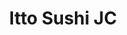 ---
layout: place
title: Itto Sushi JC
permalink: /new-jersey/jersey-city/itto-sushi-jc.html
stateAbbr: NJ
stateName: New Jersey
cityName: Jersey City
seo:
  type: restaurant
  links: https://www.instagram.com/ittosushijc/
place_id: ChIJwbV12epRwokR6hEFDfolaU8
photos:
  - name: >-
      places/ChIJwbV12epRwokR6hEFDfolaU8/photos/AeeoHcJKjPcO0R28OFWSYj9LmykmPQNC4gHLRw54u4WY_IBRr4RVTwRADBeLgtp3y0nNNugoKKlwm8ldpkiqY4VWL02LOMnNDTNPksqKCq-xydYvNrAbG7LiyVmx-QJqwzvGWLdGHeI67jbgxr30Atz4H6c53YH9BR6tpqo7tBR5TpNqYGyraTW0nlAn7AbAHgUU6o5BSPtrK1O-rpFRmPh4fIKtZ3iex7JbbkwppecW3w5gRMYRiSeSyfDYldsbHsQCNRB7n0GzxqJq9lzXEMIDxCsxlCy6c9dfD8XTmsFakd9vYA
    widthPx: 1280
    heightPx: 960
    authorAttributions:
      - displayName: Itto Sushi JC
        uri: https://maps.google.com/maps/contrib/109874456553123973515
        photoUri: >-
          https://lh3.googleusercontent.com/a-/ALV-UjVstdqqNVdJJGa5DpaIkyEpcMnoBaS_lZlimd4-lEtPQSL-aiE=s100-p-k-no-mo
    flagContentUri: >-
      https://www.google.com/local/imagery/report/?cb_client=maps_api_places.places_api&image_key=!1e10!2sAF1QipNdmsb3tavqAkWvvH_y1fpQ57OlR188xTTsmqUI&hl=en-US
    googleMapsUri: >-
      https://www.google.com/maps/place//data=!3m4!1e2!3m2!1sAF1QipNdmsb3tavqAkWvvH_y1fpQ57OlR188xTTsmqUI!2e10!4m2!3m1!1s0x89c251ead975b5c1:0x4f6925fa0d0511ea
  - name: >-
      places/ChIJwbV12epRwokR6hEFDfolaU8/photos/AeeoHcKRg_KemjcFsuNynh3qWnIEQ7aYej1Bw54k1-8Vg5783Q-LkqJlTe5oqsHADyI7TauzC9svflMQzSlvDHIgJ9BID3SGcibg5XyUR8mF9_h5x4nNdpIoaHDvQQi_LTOV5Zkf0ghqx9Nqu6Idb3VM4S44zFln3qMRj64j4FVzlT4By-J-mWs0zolO8FcVxoZ0gJ74rGRN8QgnYdU8dkAAj-Ea5berSWePEMVaKKHYrTq3l4Cmt1kBmk0MW-ncizApujWWZkW1TwSKQCp_1v5ip6Am6MtMT_kdMrKRe2c7ms33Qw
    widthPx: 4032
    heightPx: 3024
    authorAttributions:
      - displayName: Itto Sushi JC
        uri: https://maps.google.com/maps/contrib/109874456553123973515
        photoUri: >-
          https://lh3.googleusercontent.com/a-/ALV-UjVstdqqNVdJJGa5DpaIkyEpcMnoBaS_lZlimd4-lEtPQSL-aiE=s100-p-k-no-mo
    flagContentUri: >-
      https://www.google.com/local/imagery/report/?cb_client=maps_api_places.places_api&image_key=!1e10!2sAF1QipPewO3YBodrA4NK97Y1txRaL6F8eO9q1wZsqD__&hl=en-US
    googleMapsUri: >-
      https://www.google.com/maps/place//data=!3m4!1e2!3m2!1sAF1QipPewO3YBodrA4NK97Y1txRaL6F8eO9q1wZsqD__!2e10!4m2!3m1!1s0x89c251ead975b5c1:0x4f6925fa0d0511ea
  - name: >-
      places/ChIJwbV12epRwokR6hEFDfolaU8/photos/AeeoHcJ5FXAshrP6qHXu5bZZrIs0JebZLW_lRGvHa6C3o15kS1MOvGEyB6XfS_HiIVHfjW_qkXZ0G8Ff6v0ORFsJekhDwawi3Du3W7KifciJjzm0CSsvjB4B0R3V0NVXTxIvFYXAN_HksUn5w_RHWkE7fFSuG7nr0kFkmPO7S112ZbUxGlvYsAIKTw5_Mh56-_FLD6Acyk3N_CbY64WcrA1TCXKqk2WVE40JwMCyCcKNen513QHygEonwCoRSt_sNTgVj_-LmSSi22UBlSyAqQYhq9muZBUHqp3C7T6fUpHbYq84viZMMD9eYZ8RVqLr5i22GYbkaE18eMLSvln-woA-eMbyru8cDrMIIzvl-MGjMlCGQsSTDVSHFn8t6jWHfqiuvQHmZEgozFD8-u7VKrtf7rbcFvJkdEN3LFYkBtaZvSN9Cw5Q
    widthPx: 3024
    heightPx: 4032
    authorAttributions:
      - displayName: John Allie
        uri: https://maps.google.com/maps/contrib/105537585001059313847
        photoUri: >-
          https://lh3.googleusercontent.com/a-/ALV-UjVm6KbjxEf9OP0GPKMeMqGIDlcDJXilWAjiQxY5hzB-tMCs7ma5=s100-p-k-no-mo
    flagContentUri: >-
      https://www.google.com/local/imagery/report/?cb_client=maps_api_places.places_api&image_key=!1e10!2sCIHM0ogKEICAgMDIi6TUngE&hl=en-US
    googleMapsUri: >-
      https://www.google.com/maps/place//data=!3m4!1e2!3m2!1sCIHM0ogKEICAgMDIi6TUngE!2e10!4m2!3m1!1s0x89c251ead975b5c1:0x4f6925fa0d0511ea
  - name: >-
      places/ChIJwbV12epRwokR6hEFDfolaU8/photos/AeeoHcKV0OQAlQOOmVZat5Ra0vyp_46gLcGOVjaR3OU7e5w6cbiWaac9f4AMIxUonkZLoIhOz_y4fjUSCrCdvPpD61DXmmyD1UzNE3ewLUyl84Yy05SSjzM-cH-gDUCPXyn8FbfNR2WExJTTOzFsfbhPrcBltMNsPQ28ICK8U7pMcnt2r5dljGpiQjr4oQEW1qnsALxk2vbwIuyWdcgNH4peggzwt__QRnvcdT-35IRIBcD8y1Wqp_rqf14MpagQ2bTsWxBRuaspkWV1R9vbR3_mSUGfJVh3LAxtzp9-_arHYNAjuU4B4eG-FNMZAVs4tS6M8VZVbsIdPKFUxi3Bs_pHP-BNCmzEowwdrKTx90w1056w5dn8afPpD2ugftR9W8mb7BVpEo_K6s8-eb7riZpxbFqTICAqCEuIbBAKRo0eFaLadw
    widthPx: 3024
    heightPx: 4032
    authorAttributions:
      - displayName: Maggie Ho
        uri: https://maps.google.com/maps/contrib/110075943461890166255
        photoUri: >-
          https://lh3.googleusercontent.com/a-/ALV-UjVT403Rh2cljqCbJ790r60WmmYVtCRrMgLbC16TeIdR2179UmEYMQ=s100-p-k-no-mo
    flagContentUri: >-
      https://www.google.com/local/imagery/report/?cb_client=maps_api_places.places_api&image_key=!1e10!2sCIHM0ogKEICAgIC7p-yAXg&hl=en-US
    googleMapsUri: >-
      https://www.google.com/maps/place//data=!3m4!1e2!3m2!1sCIHM0ogKEICAgIC7p-yAXg!2e10!4m2!3m1!1s0x89c251ead975b5c1:0x4f6925fa0d0511ea
  - name: >-
      places/ChIJwbV12epRwokR6hEFDfolaU8/photos/AeeoHcLHQ179HB2jo22IyRwBjGSiWLXHFxR9cIW6O5OUVQy7jXZ1oCD2WuepEYE1aUKM_QbpPFG7l5IaK-vT6-svk3AJG7w3BWjGgn97dzk9BYvG4dsZo-sD3KItpDb2ZKoO_qkP2gYKl_UZfX4N55jtsmy9B3ijUjBnVRDIw_z18h5Pj4nb9b8fbm8_v0sja_G-WvbecYGLqZVncmavUn85deZVxqtXtgpBDTk46mdvF0ze9HKTdHjMcRaHhQjSiasI6nzIjthLUTPhE3A3mN6d9H3K8ndfwNnJn2JGX9cSC_t4NMZ0jxhCuVNO6JcAD4U2gEHnF6FKFaVH-Jp2zhJaFAW-lWR4KtYTcZ69471a8BdGZZeg8yt-2WtgV_GQeUTi_WeaaZLNwAcrYnJGKl4XJ_yJMdreYrKZkp7eGW9jSAU
    widthPx: 4080
    heightPx: 3072
    authorAttributions:
      - displayName: Christian Wilkie
        uri: https://maps.google.com/maps/contrib/106602130057449748115
        photoUri: >-
          https://lh3.googleusercontent.com/a/ACg8ocIU58HR-BSKm-kgA9KI2Zw0xFvgtjwZi6oiDKQiiaHoxRZKSRi3=s100-p-k-no-mo
    flagContentUri: >-
      https://www.google.com/local/imagery/report/?cb_client=maps_api_places.places_api&image_key=!1e10!2sCIHM0ogKEICAgIC9utPCMg&hl=en-US
    googleMapsUri: >-
      https://www.google.com/maps/place//data=!3m4!1e2!3m2!1sCIHM0ogKEICAgIC9utPCMg!2e10!4m2!3m1!1s0x89c251ead975b5c1:0x4f6925fa0d0511ea
  - name: >-
      places/ChIJwbV12epRwokR6hEFDfolaU8/photos/AeeoHcI8-P1EMDPQkfQn3axx4gxdo3l5jhihBesGxl9vijL9yGXj7hvw326UBwTWPQYyvSFHDAR6HlbcqZCTWuEbiUs4eZE347IhlZWDlB8IMLYxCdXk-FNn5B1rRQhMgK6fPbLXLhpl5Pp_youLBkBAs-nOFaXvqzpC1Y_pMe8rvXSXzcUC8seR6izW-4HAgXs0aWD8b0y6Nn-19pa5IR6LBftcrMe1S4a0mEZsWUT2J_4A0C0Wwe8Td2ixvKAgWBBQ2h-ofIIOpnMmwSNJhX-xAW1NyR5myQyD9gpGn7DvQLsIk9gkeGYk091n216kBtuBNTitRM_IBPtIltaM_ZUpAarBfK-tU23jv9T72F9MuP8VBK82g_Bl6VYUgyqiTQe0A2M_frhQRrh2C6BqEs-ssG4Gik79HL5rKodSquhvE57tvn67
    widthPx: 4032
    heightPx: 3024
    authorAttributions:
      - displayName: Shaun Marosy
        uri: https://maps.google.com/maps/contrib/105895656192420944796
        photoUri: >-
          https://lh3.googleusercontent.com/a-/ALV-UjWE94QDxQEPCIlYiiIL3JjKMSGCaFW0YUrvNFhBK0V-9C6ruxUk=s100-p-k-no-mo
    flagContentUri: >-
      https://www.google.com/local/imagery/report/?cb_client=maps_api_places.places_api&image_key=!1e10!2sCIHM0ogKEICAgICRkuXElQE&hl=en-US
    googleMapsUri: >-
      https://www.google.com/maps/place//data=!3m4!1e2!3m2!1sCIHM0ogKEICAgICRkuXElQE!2e10!4m2!3m1!1s0x89c251ead975b5c1:0x4f6925fa0d0511ea
  - name: >-
      places/ChIJwbV12epRwokR6hEFDfolaU8/photos/AeeoHcJiTUQLayiX-WPHlDBxGSgoqQ-c6kahiiTXh4elSVsSXtnL3qsNR0XrxePxqrafBZascEB5INfKLtnVAD94Nwb0N-CLNeIt9tIcSpQslKwO4y6srAs9sozfk8oLH66rufC_r9VI0TwaJgkNaxGc_UF_w3IrSG15hvGXz_zA4uVb5w1z1Iwf0fQd4LcWrzbW2BS7Xw4SYsNFb4HWUysNZdmEVsix7ka8KNn_RxQxeNaWPx3fmJy_QLbpSKHfh2LhXS7Uocp1KabZFa3QWOL1y84QfKZ_me-5mwbGLyvRmY9Ofxu5YK78lPb7SrXF2T2bKML1tM5UC6-2kup8U55nGsGjbMGVLm6cmMV0TgNkhPTsa5Y6CCIun0Yg7F__2oiW6a8C5-nHra1zZFSVmwqLZe4QDQ6TmXxxJQqwCXN1fY54ig
    widthPx: 3024
    heightPx: 4032
    authorAttributions:
      - displayName: Maggie Ho
        uri: https://maps.google.com/maps/contrib/110075943461890166255
        photoUri: >-
          https://lh3.googleusercontent.com/a-/ALV-UjVT403Rh2cljqCbJ790r60WmmYVtCRrMgLbC16TeIdR2179UmEYMQ=s100-p-k-no-mo
    flagContentUri: >-
      https://www.google.com/local/imagery/report/?cb_client=maps_api_places.places_api&image_key=!1e10!2sCIHM0ogKEICAgIC7p-yAPg&hl=en-US
    googleMapsUri: >-
      https://www.google.com/maps/place//data=!3m4!1e2!3m2!1sCIHM0ogKEICAgIC7p-yAPg!2e10!4m2!3m1!1s0x89c251ead975b5c1:0x4f6925fa0d0511ea
  - name: >-
      places/ChIJwbV12epRwokR6hEFDfolaU8/photos/AeeoHcJUKod00-RJw-Gd0oVH-kUh7xjk7St8Rw-scD8fhE0nWvCZXYCJdfRZ-4nmc5EbmxlPwhjU4_7QdNQ8NEga0QgWtRmK4Y2atPpRwTWvpj6DYPjpJ41iGAjwwFQh13_gtWoz8pu8FQa-6U1jdLzTN2HE34a63uP5grntG7NTqnxdaa7hykSMIItwGY24u7IMrpk16venzDK-GvaZK07J79jjXf5Fy51A08YPb9FSmWjIXEweCHr3d7QdnYbeLQvq6VEmTADg0Pu-u8CPfx_aY3YZQGyw_nxsHX5d3mJ9iupo4-cEXtT7lynPLe8iwqR8VGOztXCXlIMDXQSqxcT1F-zqujHTOtzjzw7N7aCI76DzIWFqgevdeY_8gwtdeIPsW_djLay0nIKTSxDarDiAYq_Wt0KLblQDZHccpPqpEmrXlg
    widthPx: 3600
    heightPx: 4800
    authorAttributions:
      - displayName: Alaa Kutkut
        uri: https://maps.google.com/maps/contrib/101968920159005706664
        photoUri: >-
          https://lh3.googleusercontent.com/a-/ALV-UjVsDMZBD7IjBpVuMB6RJZv5z_U32k2O0PfdSRXYJoh8Syv373_pRA=s100-p-k-no-mo
    flagContentUri: >-
      https://www.google.com/local/imagery/report/?cb_client=maps_api_places.places_api&image_key=!1e10!2sCIHM0ogKEICAgMCwpI-mIg&hl=en-US
    googleMapsUri: >-
      https://www.google.com/maps/place//data=!3m4!1e2!3m2!1sCIHM0ogKEICAgMCwpI-mIg!2e10!4m2!3m1!1s0x89c251ead975b5c1:0x4f6925fa0d0511ea
  - name: >-
      places/ChIJwbV12epRwokR6hEFDfolaU8/photos/AeeoHcJgJmCw-83ejUeBos_VuGsOW2iF4o1Y2kI19nxnSy3g7Q2fuWGp8ZjEr5_RIY8YYSr64kG9LJUD3cpLb94ccQsRpyi9azMtAvFaWdfouF5McVP3GxsgHVgNQ-1M9ZGEYDxWZ3erST8m0zrU2chHFufcw6lY1sfDx-hXo2lN3nN6wsmq1K2PDv612mLifwdfkfFeXvm0sxfIInCmoHD1yhTKRXjB7gKWfjysgVj4AHkGncEhzDzW9SHwv3-TNyHenzuC1PlxN0GKSWwkqL0JzbmYX6_uhaQq_Drr3pgGklFUjx5AHmQ-5cxVUNbqW7ixM23hU7Y8WHbsTrAZtmmzgNj0xMjQKDvjHpWUEOorEQtwu1U0IQpHf0umrrosSmJq99b2pag0z3sxzTP-zk8ma5TMwPTr80dys4dkDnuWBJmg3mLC
    widthPx: 3024
    heightPx: 4032
    authorAttributions:
      - displayName: vlada d
        uri: https://maps.google.com/maps/contrib/115537448092275985634
        photoUri: >-
          https://lh3.googleusercontent.com/a-/ALV-UjWq8wVfAn7YkOD5dffJLp5reL91qJ-RWsEDFHGzv0x9lZQIxc1-=s100-p-k-no-mo
    flagContentUri: >-
      https://www.google.com/local/imagery/report/?cb_client=maps_api_places.places_api&image_key=!1e10!2sCIHM0ogKEICAgIDbwqfVkgE&hl=en-US
    googleMapsUri: >-
      https://www.google.com/maps/place//data=!3m4!1e2!3m2!1sCIHM0ogKEICAgIDbwqfVkgE!2e10!4m2!3m1!1s0x89c251ead975b5c1:0x4f6925fa0d0511ea
  - name: >-
      places/ChIJwbV12epRwokR6hEFDfolaU8/photos/AeeoHcLAOTKqVKNZJzJMI1L27vcGwMjyg7i8HBWVu5Sld01LNidnqsCoHR-wmV2L-AvS2G_9TRG7D9Rxtj3GnDGaeYEJu0W4cs0sB6xpG7jNEDa8THR4BjaRYw7S1WfrAH0cm3T_MbQxm7QtOX2eA8p0QkJdiu6DKp3ux2AVSt7Yqm0Le2ulTZchcodwK3tysxkfm_TwORrDWi7L5c3auSa1nQinthJ3e0Rw2V2bCcRdij8qaWNh_Gfl_-aCYPKo9DxFgnrJ_se5Uh5pLV46OhmBmED5dkAIIYNElyyKjBFkqjZjRlefhyQ90MA0Z-k31xVZ70SGrMuwt0_WmByY82fUobVcYH8DCR0qLccFKL0jcN4PL87Y7wqbv7gru1nDELUBD2SVNQnYNBexvtpBMSgGLnwl_1DzB9rCRErPgBqh6uJOYg
    widthPx: 3024
    heightPx: 4032
    authorAttributions:
      - displayName: Aylin Azmin
        uri: https://maps.google.com/maps/contrib/107030975637218344604
        photoUri: >-
          https://lh3.googleusercontent.com/a-/ALV-UjWpykQIWcDoe9E6_YqEEN_FeKi_ZooGUNNHuNcbpGZAC2eC2Eh8gw=s100-p-k-no-mo
    flagContentUri: >-
      https://www.google.com/local/imagery/report/?cb_client=maps_api_places.places_api&image_key=!1e10!2sCIHM0ogKEICAgIDJxLmdAw&hl=en-US
    googleMapsUri: >-
      https://www.google.com/maps/place//data=!3m4!1e2!3m2!1sCIHM0ogKEICAgIDJxLmdAw!2e10!4m2!3m1!1s0x89c251ead975b5c1:0x4f6925fa0d0511ea
address: 239 Barrow St, Jersey City, NJ 07302, USA
street: 239 Barrow St
city: Jersey City
state: NJ
zip: '07302'
country: USA
neighborhood: Downtown Jersey City
latitude: '40.716732'
longitude: '-74.047177'
accessibility_options:
  wheelchairAccessibleParking: false
  wheelchairAccessibleSeating: true
business_status: OPERATIONAL
name: Itto Sushi JC
google_maps_links:
  directionsUri: >-
    https://www.google.com/maps/dir//''/data=!4m7!4m6!1m1!4e2!1m2!1m1!1s0x89c251ead975b5c1:0x4f6925fa0d0511ea!3e0
  placeUri: https://maps.google.com/?cid=5722146557441413610
  writeAReviewUri: >-
    https://www.google.com/maps/place//data=!4m3!3m2!1s0x89c251ead975b5c1:0x4f6925fa0d0511ea!12e1
  reviewsUri: >-
    https://www.google.com/maps/place//data=!4m4!3m3!1s0x89c251ead975b5c1:0x4f6925fa0d0511ea!9m1!1b1
  photosUri: >-
    https://www.google.com/maps/place//data=!4m3!3m2!1s0x89c251ead975b5c1:0x4f6925fa0d0511ea!10e5
primary_type: Japanese Restaurant
opening_hours:
  openNow: true
  periods:
    - open:
        day: 0
        hour: 12
        minute: 0
      close:
        day: 0
        hour: 14
        minute: 30
    - open:
        day: 0
        hour: 16
        minute: 0
      close:
        day: 0
        hour: 21
        minute: 30
    - open:
        day: 2
        hour: 11
        minute: 30
      close:
        day: 2
        hour: 14
        minute: 30
    - open:
        day: 2
        hour: 16
        minute: 0
      close:
        day: 2
        hour: 22
        minute: 0
    - open:
        day: 3
        hour: 11
        minute: 30
      close:
        day: 3
        hour: 14
        minute: 30
    - open:
        day: 3
        hour: 16
        minute: 0
      close:
        day: 3
        hour: 22
        minute: 0
    - open:
        day: 4
        hour: 11
        minute: 30
      close:
        day: 4
        hour: 14
        minute: 30
    - open:
        day: 4
        hour: 16
        minute: 0
      close:
        day: 4
        hour: 22
        minute: 0
    - open:
        day: 5
        hour: 11
        minute: 30
      close:
        day: 5
        hour: 14
        minute: 30
    - open:
        day: 5
        hour: 16
        minute: 0
      close:
        day: 5
        hour: 22
        minute: 0
    - open:
        day: 6
        hour: 11
        minute: 30
      close:
        day: 6
        hour: 14
        minute: 30
    - open:
        day: 6
        hour: 16
        minute: 0
      close:
        day: 6
        hour: 22
        minute: 0
  weekdayDescriptions:
    - 'Monday: Closed'
    - 'Tuesday: 11:30 AM – 2:30 PM, 4:00 – 10:00 PM'
    - 'Wednesday: 11:30 AM – 2:30 PM, 4:00 – 10:00 PM'
    - 'Thursday: 11:30 AM – 2:30 PM, 4:00 – 10:00 PM'
    - 'Friday: 11:30 AM – 2:30 PM, 4:00 – 10:00 PM'
    - 'Saturday: 11:30 AM – 2:30 PM, 4:00 – 10:00 PM'
    - 'Sunday: 12:00 – 2:30 PM, 4:00 – 9:30 PM'
  nextCloseTime: '2025-05-04T02:00:00Z'
secondary_opening_hours:
  - openNow: true
    periods:
      - open:
          day: 0
          hour: 12
          minute: 0
        close:
          day: 0
          hour: 14
          minute: 0
      - open:
          day: 0
          hour: 16
          minute: 0
        close:
          day: 0
          hour: 20
          minute: 30
      - open:
          day: 2
          hour: 11
          minute: 30
        close:
          day: 2
          hour: 14
          minute: 0
      - open:
          day: 2
          hour: 16
          minute: 0
        close:
          day: 2
          hour: 21
          minute: 0
      - open:
          day: 3
          hour: 11
          minute: 30
        close:
          day: 3
          hour: 14
          minute: 0
      - open:
          day: 3
          hour: 16
          minute: 0
        close:
          day: 3
          hour: 21
          minute: 0
      - open:
          day: 4
          hour: 11
          minute: 30
        close:
          day: 4
          hour: 14
          minute: 0
      - open:
          day: 4
          hour: 16
          minute: 0
        close:
          day: 4
          hour: 21
          minute: 0
      - open:
          day: 5
          hour: 11
          minute: 30
        close:
          day: 5
          hour: 14
          minute: 0
      - open:
          day: 5
          hour: 16
          minute: 0
        close:
          day: 5
          hour: 21
          minute: 0
      - open:
          day: 6
          hour: 11
          minute: 30
        close:
          day: 6
          hour: 14
          minute: 0
      - open:
          day: 6
          hour: 16
          minute: 0
        close:
          day: 6
          hour: 21
          minute: 0
    weekdayDescriptions:
      - 'Monday: Closed'
      - 'Tuesday: 11:30 AM – 2:00 PM, 4:00 – 9:00 PM'
      - 'Wednesday: 11:30 AM – 2:00 PM, 4:00 – 9:00 PM'
      - 'Thursday: 11:30 AM – 2:00 PM, 4:00 – 9:00 PM'
      - 'Friday: 11:30 AM – 2:00 PM, 4:00 – 9:00 PM'
      - 'Saturday: 11:30 AM – 2:00 PM, 4:00 – 9:00 PM'
      - 'Sunday: 12:00 – 2:00 PM, 4:00 – 8:30 PM'
    secondaryHoursType: DELIVERY
    nextCloseTime: '2025-05-04T01:00:00Z'
  - openNow: true
    periods:
      - open:
          day: 0
          hour: 12
          minute: 0
        close:
          day: 0
          hour: 14
          minute: 0
      - open:
          day: 0
          hour: 16
          minute: 0
        close:
          day: 0
          hour: 20
          minute: 30
      - open:
          day: 2
          hour: 11
          minute: 30
        close:
          day: 2
          hour: 14
          minute: 0
      - open:
          day: 2
          hour: 16
          minute: 0
        close:
          day: 2
          hour: 21
          minute: 0
      - open:
          day: 3
          hour: 11
          minute: 30
        close:
          day: 3
          hour: 14
          minute: 0
      - open:
          day: 3
          hour: 16
          minute: 0
        close:
          day: 3
          hour: 21
          minute: 0
      - open:
          day: 4
          hour: 11
          minute: 30
        close:
          day: 4
          hour: 14
          minute: 0
      - open:
          day: 4
          hour: 16
          minute: 0
        close:
          day: 4
          hour: 21
          minute: 0
      - open:
          day: 5
          hour: 11
          minute: 30
        close:
          day: 5
          hour: 14
          minute: 0
      - open:
          day: 5
          hour: 16
          minute: 0
        close:
          day: 5
          hour: 21
          minute: 0
      - open:
          day: 6
          hour: 11
          minute: 30
        close:
          day: 6
          hour: 14
          minute: 0
      - open:
          day: 6
          hour: 16
          minute: 0
        close:
          day: 6
          hour: 21
          minute: 0
    weekdayDescriptions:
      - 'Monday: Closed'
      - 'Tuesday: 11:30 AM – 2:00 PM, 4:00 – 9:00 PM'
      - 'Wednesday: 11:30 AM – 2:00 PM, 4:00 – 9:00 PM'
      - 'Thursday: 11:30 AM – 2:00 PM, 4:00 – 9:00 PM'
      - 'Friday: 11:30 AM – 2:00 PM, 4:00 – 9:00 PM'
      - 'Saturday: 11:30 AM – 2:00 PM, 4:00 – 9:00 PM'
      - 'Sunday: 12:00 – 2:00 PM, 4:00 – 8:30 PM'
    secondaryHoursType: KITCHEN
    nextCloseTime: '2025-05-04T01:00:00Z'
  - openNow: false
    periods:
      - open:
          day: 0
          hour: 12
          minute: 0
        close:
          day: 0
          hour: 14
          minute: 0
      - open:
          day: 2
          hour: 11
          minute: 30
        close:
          day: 2
          hour: 14
          minute: 0
      - open:
          day: 3
          hour: 11
          minute: 30
        close:
          day: 3
          hour: 14
          minute: 0
      - open:
          day: 4
          hour: 11
          minute: 30
        close:
          day: 4
          hour: 14
          minute: 0
      - open:
          day: 5
          hour: 11
          minute: 30
        close:
          day: 6
          hour: 0
          minute: 0
      - open:
          day: 6
          hour: 11
          minute: 30
        close:
          day: 6
          hour: 14
          minute: 0
    weekdayDescriptions:
      - 'Monday: Closed'
      - 'Tuesday: 11:30 AM – 2:00 PM'
      - 'Wednesday: 11:30 AM – 2:00 PM'
      - 'Thursday: 11:30 AM – 2:00 PM'
      - 'Friday: 11:30 AM – 12:00 AM'
      - 'Saturday: 11:30 AM – 2:00 PM'
      - 'Sunday: 12:00 – 2:00 PM'
    secondaryHoursType: LUNCH
    nextOpenTime: '2025-05-04T16:00:00Z'
  - openNow: true
    periods:
      - open:
          day: 0
          hour: 16
          minute: 0
        close:
          day: 0
          hour: 20
          minute: 30
      - open:
          day: 2
          hour: 16
          minute: 0
        close:
          day: 2
          hour: 21
          minute: 0
      - open:
          day: 3
          hour: 16
          minute: 0
        close:
          day: 3
          hour: 21
          minute: 0
      - open:
          day: 4
          hour: 16
          minute: 0
        close:
          day: 4
          hour: 21
          minute: 0
      - open:
          day: 5
          hour: 16
          minute: 0
        close:
          day: 5
          hour: 21
          minute: 0
      - open:
          day: 6
          hour: 16
          minute: 0
        close:
          day: 6
          hour: 21
          minute: 0
    weekdayDescriptions:
      - 'Monday: Closed'
      - 'Tuesday: 4:00 – 9:00 PM'
      - 'Wednesday: 4:00 – 9:00 PM'
      - 'Thursday: 4:00 – 9:00 PM'
      - 'Friday: 4:00 – 9:00 PM'
      - 'Saturday: 4:00 – 9:00 PM'
      - 'Sunday: 4:00 – 8:30 PM'
    secondaryHoursType: DINNER
    nextCloseTime: '2025-05-04T01:00:00Z'
phone: (732) 997-4200
price_level: PRICE_LEVEL_MODERATE
price_range: $20 &ndash; $30
rating: '4.5'
rating_count: 286
website: https://www.instagram.com/ittosushijc/
description: >-
  Explore Itto Sushi JC in Jersey City, NJ$$$Nestled in the heart of Jersey
  City, NJ, Itto Sushi JC stands out as a welcoming spot for those seeking
  authentic Japanese flavors and more. This casual eatery delights with a menu
  featuring fresh sushi rolls, sashimi, teriyaki options, and hearty bento
  boxes, complemented by a selection of Korean-inspired dishes for a diverse
  dining experience. Patrons can enjoy a relaxed atmosphere perfect for casual
  meals or quick bites, with accessibility features like wheelchair-friendly
  seating adding to its appeal. The restaurant's focus on quality ingredients
  and variety makes it a go-to choice for sushi enthusiasts exploring local
  options. Whether you're in the mood for top-rated sushi near you or a
  satisfying Japanese meal, this spot combines tradition with modern
  convenience.
generative_summary: >-
  Explore Itto Sushi JC in Jersey City, NJ$$$Nestled in the heart of Jersey
  City, NJ, Itto Sushi JC stands out as a welcoming spot for those seeking
  authentic Japanese flavors and more. This casual eatery delights with a menu
  featuring fresh sushi rolls, sashimi, teriyaki options, and hearty bento
  boxes, complemented by a selection of Korean-inspired dishes for a diverse
  dining experience. Patrons can enjoy a relaxed atmosphere perfect for casual
  meals or quick bites, with accessibility features like wheelchair-friendly
  seating adding to its appeal. The restaurant's focus on quality ingredients
  and variety makes it a go-to choice for sushi enthusiasts exploring local
  options. Whether you're in the mood for top-rated sushi near you or a
  satisfying Japanese meal, this spot combines tradition with modern
  convenience.
generative_disclosure: Summarized by AI using the Grok-3-Mini model.
reviews: null
review_summary: >-
  Customer Feedback on Itto Sushi JC$$$Visitors often rave about the delicious
  and fresh sushi offerings, with standout dishes like the spicy pork dinner box
  and creamy udon drawing plenty of praise for their bold flavors. Many
  appreciate the friendly and attentive service that makes every visit feel
  welcoming and enjoyable. The clean, modern ambiance adds to the overall charm,
  creating a comfortable space for casual dining or gatherings. Overall, it's
  clear that folks find this place reliable for a satisfying meal, blending
  great taste with a relaxed vibe. If you're hunting for reliable sushi
  restaurants nearby, the positive experiences shared here suggest it's worth a
  try for an uplifting culinary adventure.
review_disclosure: Summarized by AI using the Grok-3-Mini model.
parking_options: null
payment_options: null
allow_dogs: null
curbside_pickup: null
delivery: null
dine_in: null
good_for_children: null
good_for_groups: null
good_for_sports: null
live_music: null
menu_for_children: null
outdoor_seating: null
reservable: null
restroom: null
serves_beer: null
serves_breakfast: null
serves_brunch: null
serves_cocktails: null
serves_coffee: null
serves_dinner: null
serves_dessert: null
serves_lunch: null
serves_vegetarian_food: null
serves_wine: null
takeout: null
update_category: enterprise
places_description: null

---